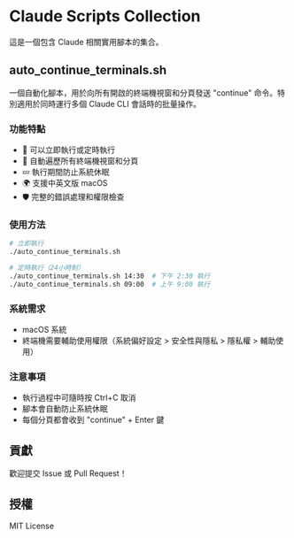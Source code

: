 # Claude Scripts Collection

這是一個包含 Claude 相關實用腳本的集合。

## auto_continue_terminals.sh

一個自動化腳本，用於向所有開啟的終端機視窗和分頁發送 "continue" 命令。特別適用於同時運行多個 Claude CLI 會話時的批量操作。

### 功能特點

- 🚀 可以立即執行或定時執行
- 🔄 自動遍歷所有終端機視窗和分頁
- 💤 執行期間防止系統休眠
- 🌍 支援中英文版 macOS
- 🛡️ 完整的錯誤處理和權限檢查

### 使用方法

```bash
# 立即執行
./auto_continue_terminals.sh

# 定時執行（24小時制）
./auto_continue_terminals.sh 14:30  # 下午 2:30 執行
./auto_continue_terminals.sh 09:00  # 上午 9:00 執行
```

### 系統需求

- macOS 系統
- 終端機需要輔助使用權限（系統偏好設定 > 安全性與隱私 > 隱私權 > 輔助使用）

### 注意事項

- 執行過程中可隨時按 Ctrl+C 取消
- 腳本會自動防止系統休眠
- 每個分頁都會收到 "continue" + Enter 鍵

## 貢獻

歡迎提交 Issue 或 Pull Request！

## 授權

MIT License
